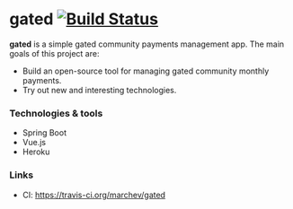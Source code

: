# gated [![Build Status](https://travis-ci.org/marchev/gated.svg?branch=master)](https://travis-ci.org/marchev/gated)

**gated** is a simple gated community payments management app. The main goals of this project are:
* Build an open-source tool for managing gated community monthly payments.
* Try out new and interesting technologies.

### Technologies & tools ###

* Spring Boot
* Vue.js
* Heroku

### Links ###

* CI: https://travis-ci.org/marchev/gated
